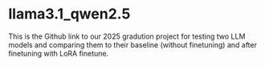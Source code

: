 # llama3.1_qwen2.5

This is the Github link to our 2025 gradution project for testing two LLM models and comparing them to their baseline (without finetuning) and after finetuning with LoRA finetune.
